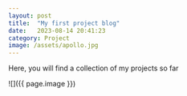 ```yaml
---
layout: post
title:  "My first project blog"
date:   2023-08-14 20:41:23
category: Project
image: /assets/apollo.jpg
---
```


Here, you will find a collection of my projects so far

![]({{ page.image }})